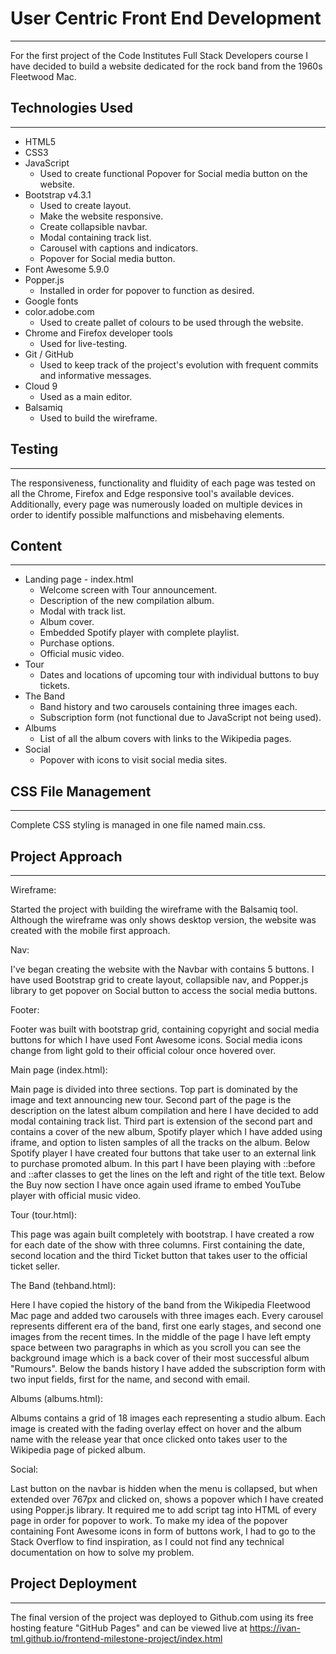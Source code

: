 # User Centric Front End Development
<hr>

For the first project of the Code Institutes Full Stack Developers course I have decided to build a website dedicated for the rock band from the 1960s Fleetwood Mac.

## Technologies Used
<hr>

* HTML5
* CSS3
* JavaScript 
    * Used to create functional Popover for Social media button on the website.
* Bootstrap v4.3.1
    * Used to create layout.
    * Make the website responsive.
    * Create collapsible navbar.
    * Modal containing track list.
    * Carousel with captions and indicators.
    * Popover for Social media button.
* Font Awesome 5.9.0
* Popper.js
    * Installed in order for popover to function as desired.
* Google fonts
* color.adobe.com 
    * Used to create pallet of colours to be used through the website.
* Chrome and Firefox developer tools
    * Used for live-testing.
* Git / GitHub
    * Used to keep track of the project's evolution with frequent commits and informative messages.
* Cloud 9 
    * Used as a main editor.
* Balsamiq
    * Used to build the wireframe.

## Testing 
<hr>

The responsiveness, functionality and fluidity of each page was tested on all the Chrome, Firefox and Edge responsive tool's available devices.
Additionally, every page was numerously loaded on multiple devices in order to identify possible malfunctions and misbehaving elements.

## Content
<hr>

* Landing page - index.html
    * Welcome screen with Tour announcement.
    * Description of the new compilation album.
    * Modal with track list.
    * Album cover.
    * Embedded Spotify player with complete playlist.
    * Purchase options.
    * Official music video.
* Tour
    * Dates and locations of upcoming tour with individual buttons to buy tickets.
* The Band
    * Band history and two carousels containing three images each.
    * Subscription form (not functional due to JavaScript not being used).
* Albums
    * List of all the album covers with links to the Wikipedia pages.
* Social
    * Popover with icons to visit social media sites.

## CSS File Management 
<hr>

Complete CSS styling is managed in one file named main.css.

## Project Approach
<hr>

Wireframe:

Started the project with building the wireframe with the Balsamiq tool. 
Although the wireframe was only shows desktop version, the website was created with the mobile first approach.

Nav: 

I've began creating the website with the Navbar with contains 5 buttons. I have used Bootstrap grid to create layout, collapsible nav, 
and Popper.js library to get popover on Social button to access the social media buttons.

Footer: 

Footer was built with bootstrap grid, containing copyright and social media buttons for which I have used Font Awesome icons. 
Social media icons change from light gold to their official colour once hovered over.

Main page (index.html):

Main page is divided into three sections. 
Top part is dominated by the image and text announcing new tour. 
Second part of the page is the description on the latest album compilation and here I have decided to add modal containing track list. 
Third part is extension of the second part and contains a cover of the new album, Spotify player which I have added using iframe, 
and option to listen samples of all the tracks on the album. Below Spotify player I have created four buttons that take user to an external link 
to purchase promoted album. In this part I have been playing with ::before and ::after classes to get the lines on the left and right of the title text. 
Below the Buy now section I have once again used iframe to embed YouTube player with official music video.

Tour (tour.html):

This page was again built completely with bootstrap. I have created a row for each date of the show with three columns. 
First containing the date, second location and the third Ticket button that takes user to the official ticket seller.

The Band (tehband.html):

Here I have copied the history of the band from the Wikipedia Fleetwood Mac page and added two carousels with three images each. 
Every carousel represents different era of the band, first one early stages, and second one images from the recent times.
In the middle of the page I have left empty space between two paragraphs in which as you scroll you can see the background image 
which is a back cover of their most successful album "Rumours".
Below the bands history I have added the subscription form with two input fields, first for the name, and second with email.

Albums (albums.html):

Albums contains a grid of 18 images each representing a studio album. Each image is created with the fading overlay effect on hover and the album name 
with the release year that once clicked onto takes user to the Wikipedia page of picked album.

Social:

Last button on the navbar is hidden when the menu is collapsed, but when extended over 767px and clicked on, shows a popover which I have created using 
Popper.js library. It required me to add script tag into HTML of every page in order for popover to work. 
To make my idea of the popover containing Font Awesome icons in form of buttons work, I had to go to the Stack Overflow to find inspiration, 
as I could not find any technical documentation on how to solve my problem.

## Project Deployment 
<hr>

The final version of the project was deployed to Github.com using its free hosting feature "GitHub Pages" and can be viewed live at https://ivan-tml.github.io/frontend-milestone-project/index.html
